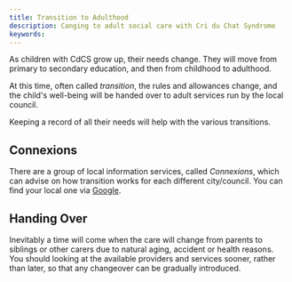```yaml
---
title: Transition to Adulthood
description: Canging to adult social care with Cri du Chat Syndrome
keywords:
---
```


As children with CdCS grow up, their needs change. They will move from primary to secondary education, and then from childhood to adulthood.

At this time, often called *transition*, the rules and allowances change, and the child's well-being will be handed over to adult services run by the local council.

Keeping a record of all their needs will help with the various transitions.

## Connexions

There are a group of local information services, called *Connexions*, which can advise on how transition works for each different city/council. You can find your local one via [Google](https://www.google.co.uk/search?q=connexions).

## Handing Over

Inevitably a time will come when the care will change from parents to siblings or other carers due to natural aging, accident or health reasons. You should looking at the available providers and services sooner, rather than later, so that any changeover can be gradually introduced.